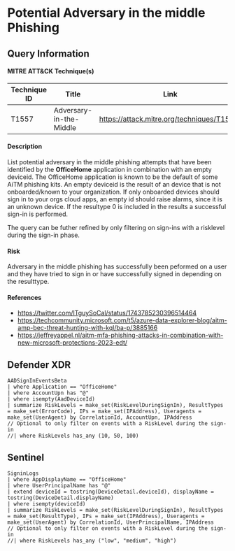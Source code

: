 # Potential Adversary in the middle Phishing

## Query Information

#### MITRE ATT&CK Technique(s)

| Technique ID | Title    | Link    |
| ---  | --- | --- |
| T1557 | Adversary-in-the-Middle | https://attack.mitre.org/techniques/T1557/ |

#### Description
List potential adversary in the middle phishing attempts that have been identified by the **OfficeHome** application in combination with an empty deviceid. The OfficeHome application is known to be the default of some AiTM phishing kits. An empty deviceid is the result of an device that is not onboarded/known to your organization. If only onboarded devices should sign in to your orgs cloud apps, an empty id should raise alarms, since it is an unknown device. If the resultype 0 is included in the results a successful sign-in is performed.  

The query can be futher refined by only filtering on sign-ins with a risklevel during the sign-in phase. 

#### Risk
Adversary in the middle phishing has successfully been peformed on a user and they have tried to sign in or have successfully signed in depending on the resulttype. 

#### References
- https://twitter.com/ITguySoCal/status/1743785230396514464
- https://techcommunity.microsoft.com/t5/azure-data-explorer-blog/aitm-amp-bec-threat-hunting-with-kql/ba-p/3885166
- https://jeffreyappel.nl/aitm-mfa-phishing-attacks-in-combination-with-new-microsoft-protections-2023-edt/

## Defender XDR
```KQL
AADSignInEventsBeta
| where Application == "OfficeHome"
| where AccountUpn has "@"
| where isempty(AadDeviceId)
| summarize RiskLevels = make_set(RiskLevelDuringSignIn), ResultTypes = make_set(ErrorCode), IPs = make_set(IPAddress), Useragents = make_set(UserAgent) by CorrelationId, AccountUpn, IPAddress
// Optional to only filter on events with a RiskLevel during the sign-in
//| where RiskLevels has_any (10, 50, 100)
```
## Sentinel
```KQL
SigninLogs
| where AppDisplayName == "OfficeHome"
| where UserPrincipalName has "@"
| extend deviceId = tostring(DeviceDetail.deviceId), displayName = tostring(DeviceDetail.displayName)
| where isempty(deviceId)
| summarize RiskLevels = make_set(RiskLevelDuringSignIn), ResultTypes = make_set(ResultType), IPs = make_set(IPAddress), Useragents = make_set(UserAgent) by CorrelationId, UserPrincipalName, IPAddress
// Optional to only filter on events with a RiskLevel during the sign-in
//| where RiskLevels has_any ("low", "medium", "high")
```
